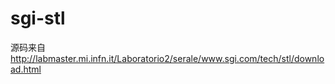 # sgi-stl


源码来自 http://labmaster.mi.infn.it/Laboratorio2/serale/www.sgi.com/tech/stl/download.html
